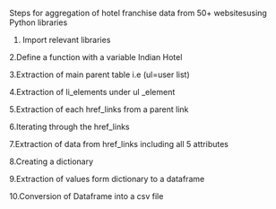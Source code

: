 Steps for aggregation of  hotel franchise data from 50+ websitesusing Python libraries

1. Import relevant libraries
   
2.Define a function with a variable Indian Hotel

3.Extraction of main parent table i.e (ul=user list)

4.Extraction of li_elements under ul _element

5.Extraction of each href_links from a parent link

6.Iterating through the href_links

7.Extraction of data from href_links including all 5 attributes

8.Creating a dictionary

9.Extraction of values form dictionary to a dataframe

10.Conversion of Dataframe into a csv file
